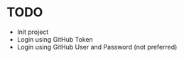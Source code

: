 # TODO
+ Init project
+ Login using GitHub Token
+ Login using GitHub User and Password (not preferred)